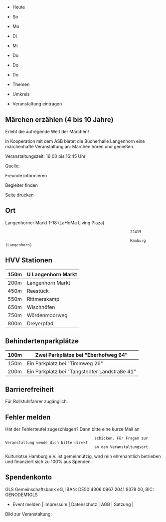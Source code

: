 # 

- Heute
- So
- Mo
- Di
- Mi
- Do
- Do
- Do

- Themen
- Umkreis

- Veranstaltung eintragen

## Märchen erzählen (4 bis 10 Jahre)

<!-- image -->

Erlebt die aufregende Welt der Märchen!

In Kooperation mit dem ASB bietet die Bücherhalle Langenhorn eine märchenhafte Veranstaltung an: Märchen hören und genießen.

Veranstaltungszeit: 16:00 bis 16:45 Uhr

Quelle:

Freunde informieren

Begleiter finden

Seite drucken

## Ort

Langenhorner Markt 1-18 (LaHoMa Living Plaza)

				                                            22415 

				                                            Hamburg (Langenhorn)

## HVV Stationen

| 150m   | U Langenhorn Markt   |
|--------|----------------------|
| 200m   | Langenhorn Markt     |
| 450m   | Reestück             |
| 550m   | Rittmerskamp         |
| 650m   | Wischhöfen           |
| 750m   | Wördenmoorweg        |
| 800m   | Dreyerpfad           |

## Behindertenparkplätze

| 100m   | Zwei Parkplätze bei "Eberhofweg  64"           |
|--------|------------------------------------------------|
| 150m   | Ein Parkplatz bei "Timmweg  26"                |
| 200m   | Ein Parkplatz bei "Tangstedter Landstraße  41" |

## Barrierefreiheit

Für Rollstuhlfahrer zugänglich.

## Fehler melden

Hat der Fehlerteufel zugeschlagen? Dann bitte eine kurze Mail an
											
											schicken. Für Fragen zur Veranstaltung wende dich bitte direkt
											an den Veranstaltungsort.

Kulturlotse Hamburg e.V. ist gemeinnützig, wird rein ehrenamtlich betrieben und finanziert sich zu 100% aus Spenden.

## Spendenkonto

GLS Gemeinschaftsbank eG, IBAN: DE50 4306 0967 2041 9378 00, BIC: GENODEM1GLS

- Event melden | Impressum | Datenschutz | AGB | Satzung |

Bild zur Veranstaltung:

<!-- image -->
